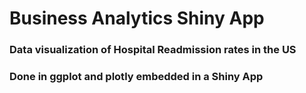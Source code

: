 # Business Analytics Shiny App 
### Data visualization of Hospital Readmission rates in the US
### Done in ggplot and plotly embedded in a Shiny App
